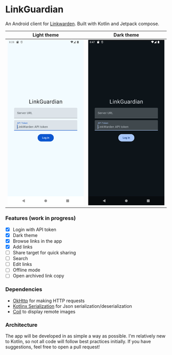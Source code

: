# LinkGuardian
An Android client for [Linkwarden](https://github.com/linkwarden/linkwarden). Built with Kotlin and Jetpack compose.

| Light theme | Dark theme |
| --- | --- |
| ![preview-light](https://github.com/Elbullazul/linkguardian/blob/master/res/preview.png) | ![preview-dark](https://github.com/Elbullazul/linkguardian/blob/master/res/preview-dark.png) |

### Features (work in progress)
- [x] Login with API token
- [x] Dark theme
- [x] Browse links in the app
- [x] Add links
- [ ] Share target for quick sharing
- [ ] Search
- [ ] Edit links
- [ ] Offline mode
- [ ] Open archived link copy

### Dependencies
- [OkHttp](https://github.com/square/okhttp) for making HTTP requests
- [Kotlinx Serialization](https://github.com/Kotlin/kotlinx.serialization) for Json serialization/deserialization
- [Coil](https://github.com/coil-kt/coil) to display remote images

### Architecture
The app will be developed in as simple a way as possible. I'm relatively new to Kotlin, so not all code will follow best practices initially. If you have suggestions, feel free to open a pull request!
